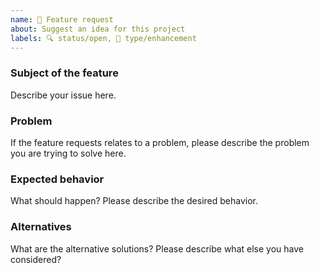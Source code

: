 ```yaml
---
name: 🚀 Feature request
about: Suggest an idea for this project
labels: 🔍 status/open, 🦋 type/enhancement
---
```


<!--
Thank you for suggesting an idea to make this project better!

Please fill in as much of the template below as you’re able.

P.S. have you seen our support and contributing docs?
https://github.com/retextjs/.github/blob/main/support.md
https://github.com/retextjs/.github/blob/main/contributing.md
-->

### Subject of the feature

Describe your issue here.

### Problem

If the feature requests relates to a problem, please describe the problem you are trying to solve here.

### Expected behavior

What should happen?  Please describe the desired behavior.

### Alternatives

What are the alternative solutions?  Please describe what else you have considered?

